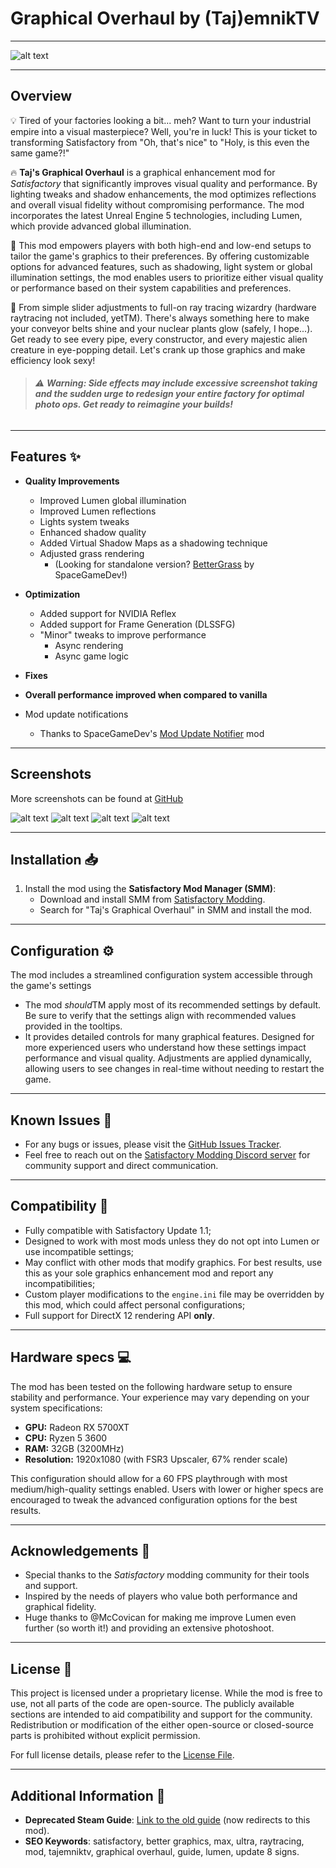 # Graphical Overhaul by (Taj)emnikTV
---

![alt text](https://github.com/tajemniktv/TajsGraph/blob/master/docs/Screenshots/McCovican/After/0cover2.png?raw=true "Cover - McCovican")

---

## Overview

💡 Tired of your factories looking a bit... meh? Want to turn your industrial empire into a visual masterpiece? Well, you're in luck! This is your ticket to transforming Satisfactory from "Oh, that's nice" to "Holy, is this even the same game?!"

🔥 **Taj's Graphical Overhaul** is a graphical enhancement mod for *Satisfactory* that significantly improves visual
quality and performance. By lighting tweaks and shadow enhancements, the mod optimizes reflections and overall visual
fidelity without compromising performance. The mod incorporates the latest Unreal Engine 5 technologies, including
Lumen, which provide advanced global illumination.&#x20;

🎯 This mod empowers players with both high-end and low-end setups to tailor the game's graphics to their preferences. By offering customizable options for advanced features, such as shadowing, light system or global illumination settings, the mod enables users to prioritize either visual quality or performance based on their system capabilities and preferences.&#x20;

🤯 From simple slider adjustments to full-on ray tracing wizardry (hardware raytracing not included, yetTM). There's always something here to make your conveyor belts shine and your nuclear plants glow (safely, I hope...). Get ready to see every pipe, every constructor, and every majestic alien creature in eye-popping detail. Let's crank up those graphics and make efficiency look sexy!&#x20;

> ###### ⚠️ **Warning: Side effects may include excessive screenshot taking and the sudden urge to redesign your entire factory for optimal photo ops. Get ready to reimagine your builds!**

---

## Features ✨

- **Quality Improvements**

    - Improved Lumen global illumination
    - Improved Lumen reflections
    - Lights system tweaks
    - Enhanced shadow quality
    - Added Virtual Shadow Maps as a shadowing technique
    - Adjusted grass rendering
        - (Looking for standalone version? [BetterGrass](https://ficsit.app/mod/BetterGrass) by SpaceGameDev!)

- **Optimization**

    - Added support for NVIDIA Reflex
    - Added support for Frame Generation (DLSSFG)
    - "Minor" tweaks to improve performance
        - Async rendering
        - Async game logic

- **Fixes**

- **Overall performance improved when compared to vanilla**

- Mod update notifications
    - Thanks to SpaceGameDev's [Mod Update Notifier](https://ficsit.app/mod/8KzYMxowiUmKLn) mod

---

## Screenshots

More screenshots can be found at [GitHub](https://github.com/tajemniktv/TajsGraph/tree/master/docs/Screenshots)

![alt text](https://github.com/tajemniktv/TajsGraph/blob/master/docs/Screenshots/McCovican/After/b4.png?raw=true "Image - McCovican")
![alt text](https://github.com/tajemniktv/TajsGraph/blob/master/docs/Screenshots/McCovican/After/bl%C3%BCdmoonSUPER.png?raw=true "Image - McCovican")
![alt text](https://github.com/tajemniktv/TajsGraph/blob/master/docs/Screenshots/McCovican/After/r2n.png?raw=true "Image - McCovican")
![alt text](https://github.com/tajemniktv/TajsGraph/blob/master/docs/Screenshots/McCovican/After/i4.png?raw=true "Image - McCovican")

---

## Installation 📥

1. Install the mod using the **Satisfactory Mod Manager (SMM)**:
    - Download and install SMM from [Satisfactory Modding](https://ficsit.app/).
    - Search for "Taj's Graphical Overhaul" in SMM and install the mod.

---

## Configuration ⚙️

The mod includes a streamlined configuration system accessible through the game's settings

- The mod *should*TM apply most of its recommended settings by default. Be sure to verify that the settings align with
  recommended values provided in the tooltips.
- It provides detailed controls for many graphical features. Designed for more experienced users who understand how
  these settings impact performance and visual quality. Adjustments are applied dynamically, allowing users to see
  changes in real-time without needing to restart the game.

---

## Known Issues 🐛

* For any bugs or issues, please visit
  the [GitHub Issues Tracker](https://github.com/TajemnikTV/TajsGraph/issues).
* Feel free to reach out on the [Satisfactory Modding Discord server](https://discord.gg/R85q7SrtUD) for community
  support and direct communication.

---

## Compatibility 🔧

- Fully compatible with Satisfactory Update 1.1;
- Designed to work with most mods unless they do not opt into Lumen or use incompatible settings;
- May conflict with other mods that modify graphics. For best results, use this as your sole graphics enhancement mod
  and report any incompatibilities;
- Custom player modifications to the `engine.ini` file may be overridden by this mod, which could affect personal
  configurations;
- Full support for DirectX 12 rendering API **only**.

---

## Hardware specs 💻

The mod has been tested on the following hardware setup to ensure stability and performance. Your experience may vary depending on your system specifications:&#x20;

- **GPU:** Radeon RX 5700XT
- **CPU:** Ryzen 5 3600
- **RAM:** 32GB (3200MHz)
- **Resolution:** 1920x1080 (with FSR3 Upscaler, 67% render scale)

This configuration should allow for a 60 FPS playthrough with most medium/high-quality settings enabled. Users with lower or higher specs are encouraged to tweak the advanced configuration options for the best results.&#x20;

---

## Acknowledgements 🌟

- Special thanks to the *Satisfactory* modding community for their tools and support.
- Inspired by the needs of players who value both performance and graphical fidelity.
- Huge thanks to @McCovican for making me improve Lumen even further (so worth it!) and providing an extensive
  photoshoot.

---

## License 📜

This project is licensed under a proprietary license. While the mod is free to use, not all parts of the code are open-source. The publicly available sections are intended to aid compatibility and support for the community. Redistribution or modification of the either open-source or closed-source parts is prohibited without explicit permission.

For full license details, please refer to the [License File](https://github.com/tajemniktv/TajsGraph/blob/main/LICENSE.md).

---

## Additional Information 📖

- **Deprecated Steam Guide**: [Link to the old guide](https://steamcommunity.com/sharedfiles/filedetails/?id=3338551101) (now redirects to this mod).
- **SEO Keywords**: satisfactory, better graphics, max, ultra, raytracing, mod, tajemniktv, graphical overhaul, guide, lumen, update 8 signs.

&#x20;
